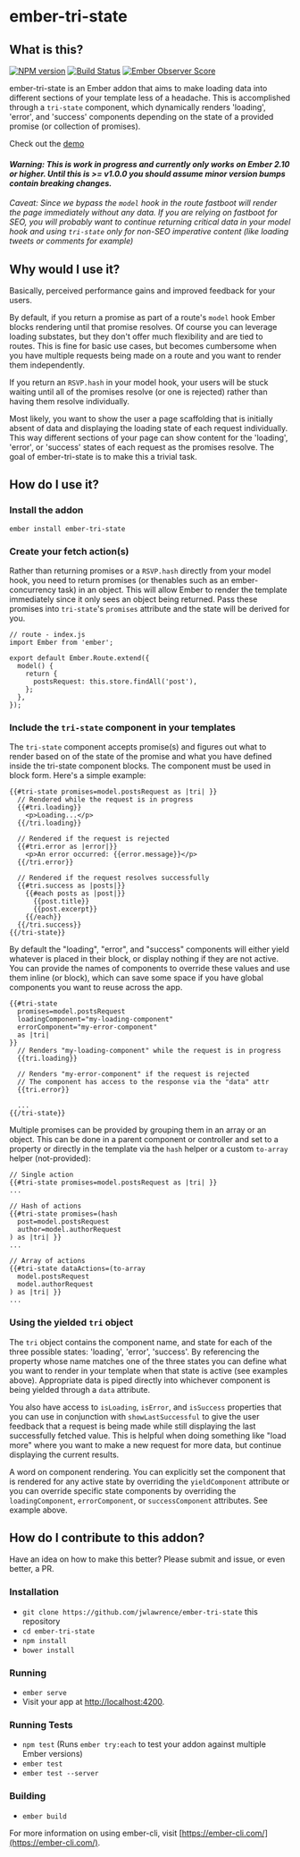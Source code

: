 # ember-tri-state

## What is this?

[![NPM version](https://img.shields.io/npm/v/ember-tri-state.svg?style=flat-square)](https://www.npmjs.com/package/ember-tri-state)
[![Build Status](https://travis-ci.org/jwlawrence/ember-tri-state.svg?branch=master)](https://travis-ci.org/jwlawrence/ember-tri-state)
[![Ember Observer Score](https://emberobserver.com/badges/ember-tri-state.svg)](https://emberobserver.com/addons/ember-tri-state)

ember-tri-state is an Ember addon that aims to make loading data into different sections of your template less of a headache. This is accomplished through a `tri-state` component, which dynamically renders 'loading', 'error', and 'success' components depending on the state of a provided promise (or collection of promises).

Check out the [demo](https://ember-twiddle.com/0334972688d8ccf699b820d783f1b624?openFiles=routes.application.js%2Ctemplates.components.x-error.hbs)

#### *Warning: This is work in progress and currently only works on Ember 2.10 or higher. Until this is >= v1.0.0 you should assume minor version bumps contain breaking changes.*

*Caveat: Since we bypass the `model` hook in the route fastboot will render the page immediately without any data. If you are relying on fastboot for SEO, you will probably want to continue returning critical data in your model hook and using `tri-state` only for non-SEO imperative content (like loading tweets or comments for example)*

## Why would I use it?

Basically, perceived performance gains and improved feedback for your users.

By default, if you return a promise as part of a route's `model` hook Ember blocks rendering until that promise resolves. Of course you can leverage loading substates, but they don't offer much flexibility and are tied to routes. This is fine for basic use cases, but becomes cumbersome when you have multiple requests being made on a route and you want to render them independently.

If you return an `RSVP.hash` in your model hook, your users will be stuck waiting until all of the promises resolve (or one is rejected) rather than having them resolve individually.

Most likely, you want to show the user a page scaffolding that is initially absent of data and displaying the loading state of each request individually. This way different sections of your page can show content for the 'loading', 'error', or 'success' states of each request as the promises resolve. The goal of ember-tri-state is to make this a trivial task.

## How do I use it?

### Install the addon

`ember install ember-tri-state`

### Create your fetch action(s)

Rather than returning promises or a `RSVP.hash` directly from your model hook, you need to return promises (or thenables such as an ember-concurrency task) in an object. This will allow Ember to render the template immediately since it only sees an object being returned. Pass these promises into `tri-state`'s `promises` attribute and the state will be derived for you.

```
// route - index.js
import Ember from 'ember';

export default Ember.Route.extend({
  model() {
    return {
      postsRequest: this.store.findAll('post'),
    };
  },
});
```

### Include the `tri-state` component in your templates

The `tri-state` component accepts promise(s) and figures out what to render based on of the state of the promise and what you have defined inside the tri-state component blocks. The component must be used in block form. Here's a simple example:

```
{{#tri-state promises=model.postsRequest as |tri| }}
  // Rendered while the request is in progress
  {{#tri.loading}}
    <p>Loading...</p>
  {{/tri.loading}}

  // Rendered if the request is rejected
  {{#tri.error as |error|}}
    <p>An error occurred: {{error.message}}</p>
  {{/tri.error}}

  // Rendered if the request resolves successfully
  {{#tri.success as |posts|}}
    {{#each posts as |post|}}
      {{post.title}}
      {{post.excerpt}}
    {{/each}}
  {{/tri.success}}
{{/tri-state}}
```

By default the "loading", "error", and "success" components will either yield whatever is placed in their block, or display nothing if they are not active. You can provide the names of components to override these values and use them inline (or block), which can save some space if you have global components you want to reuse across the app.

```
{{#tri-state
  promises=model.postsRequest
  loadingComponent="my-loading-component"
  errorComponent="my-error-component"
  as |tri|
}}
  // Renders "my-loading-component" while the request is in progress
  {{tri.loading}}

  // Renders "my-error-component" if the request is rejected
  // The component has access to the response via the "data" attr
  {{tri.error}}

  ...
{{/tri-state}}
```

Multiple promises can be provided by grouping them in an array or an object. This can be done in a parent component or controller and set to a property or directly in the template via the `hash` helper or a custom `to-array` helper (not-provided):

```
// Single action
{{#tri-state promises=model.postsRequest as |tri| }}
...

// Hash of actions
{{#tri-state promises=(hash
  post=model.postsRequest
  author=model.authorRequest
) as |tri| }}
...

// Array of actions
{{#tri-state dataActions=(to-array
  model.postsRequest
  model.authorRequest
) as |tri| }}
...
```

### Using the yielded `tri` object

The `tri` object contains the component name, and state for each of the three possible states: 'loading', 'error', 'success'. By referencing the property whose name matches one of the three states you can define what you want to render in your template when that state is active (see examples above). Appropriate data is piped directly into whichever component is being yielded through a `data` attribute.

You also have access to `isLoading`, `isError`, and `isSuccess` properties that you can use in conjunction with `showLastSuccessful` to give the user feedback that a request is being made while still displaying the last successfully fetched value. This is helpful when doing something like "load more" where you want to make a new request for more data, but continue displaying the current results.

A word on component rendering. You can explicitly set the component that is rendered for any active state by overriding the `yieldComponent` attribute or you can override specific state components by overriding the `loadingComponent`, `errorComponent`, or `successComponent` attributes. See example above.

## How do I contribute to this addon?

Have an idea on how to make this better? Please submit and issue, or even better, a PR.

### Installation

* `git clone https://github.com/jwlawrence/ember-tri-state` this repository
* `cd ember-tri-state`
* `npm install`
* `bower install`

### Running

* `ember serve`
* Visit your app at [http://localhost:4200](http://localhost:4200).

### Running Tests

* `npm test` (Runs `ember try:each` to test your addon against multiple Ember versions)
* `ember test`
* `ember test --server`

### Building

* `ember build`

For more information on using ember-cli, visit [https://ember-cli.com/](https://ember-cli.com/).
